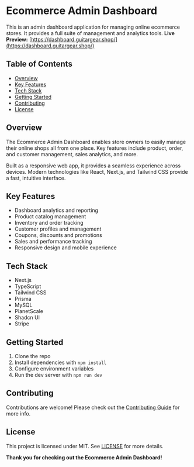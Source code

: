 # Ecommerce Admin Dashboard

This is an admin dashboard application for managing online ecommerce stores. It provides a full suite of management and analytics tools.
**Live Preview:** [https://dashboard.guitargear.shop/](https://dashboard.guitargear.shop/)

## Table of Contents

- [Overview](#overview)
- [Key Features](#key-features)
- [Tech Stack](#tech-stack) 
- [Getting Started](#getting-started)
- [Contributing](#contributing)
- [License](#license)

## Overview

The Ecommerce Admin Dashboard enables store owners to easily manage their online shops all from one place. Key features include product, order, and customer management, sales analytics, and more.

Built as a responsive web app, it provides a seamless experience across devices. Modern technologies like React, Next.js, and Tailwind CSS provide a fast, intuitive interface.

## Key Features

- Dashboard analytics and reporting
- Product catalog management 
- Inventory and order tracking
- Customer profiles and management
- Coupons, discounts and promotions
- Sales and performance tracking 
- Responsive design and mobile experience

## Tech Stack 

- Next.js
- TypeScript
- Tailwind CSS
- Prisma
- MySQL
- PlanetScale
- Shadcn UI
- Stripe

## Getting Started

1. Clone the repo
2. Install dependencies with `npm install`
3. Configure environment variables 
4. Run the dev server with `npm run dev`

## Contributing

Contributions are welcome! Please check out the [Contributing Guide](CONTRIBUTING.md) for more info.

## License 

This project is licensed under MIT. See [LICENSE](LICENSE) for more details.


**Thank you for checking out the Ecommerce Admin Dashboard!**

